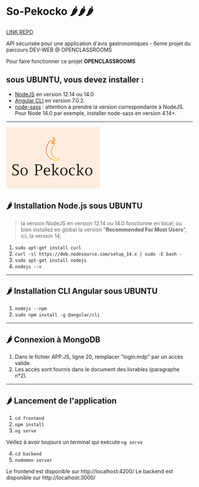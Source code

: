 # So-Pekocko 🌶️🌶️🌶️

[LINK REPO](https://github.com/git504/SoPekocko)

API sécurisée pour une application d'avis gastronomiques - 6eme projet du parcours DEV-WEB @ OPENCLASSROOMS

Pour faire fonctionner ce projet **OPENCLASSROOMS** 

## sous **UBUNTU**, vous devez installer :
- [NodeJS](https://nodejs.org/en/download/) en version 12.14 ou 14.0 
- [Angular CLI](https://github.com/angular/angular-cli) en version 7.0.2.
- [node-sass](https://www.npmjs.com/package/node-sass) : attention à prendre la version correspondante à NodeJS. Pour Node 14.0 par exemple, installer node-sass en version 4.14+.

***

![LOGO](./15674356878125_image2.png)

## 🌶  Installation Node.js sous **UBUNTU** 

> la version NodeJS en version 12.14 ou 14.0 fonctionne en local;
> ou bien installez en global la version "**Recommended For Most Users**", ici, la version 14;

1. `sudo apt-get install curl`
2. `curl -sl https://deb.nodesource.com/setup_14.x | sudo -E bash -`
3. `sudo apt-get install nodejs`
4. `nodejs --v`

***

## 🌶  Installation CLI Angular sous **UBUNTU**
  
1. `nodejs --npm`
2. `sudo npm install -g @angular/cli`

***

## 🌶  Connexion à **MongoDB**

1. Dans le fichier APP.JS, ligne 20, remplacer "login:mdp" par un accès valide. 
2. Les accès sont fournis dans le document des livrables (paragraphe n°2).

***

## 🌶  Lancement de l'application

1. `cd frontend`
2. `npm install`
3. `ng serve` 

Veillez à avoir toujours un terminal qui exécute `ng serve`

4. `cd backend`
5. `nodemon server` 

Le frontend est disponible sur http://localhost:4200/
Le backend est disponible sur http://localhost:3000/